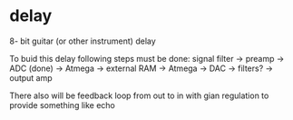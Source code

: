 # delay
8- bit guitar (or other instrument) delay

To buid this delay following steps must be done:
signal filter -> preamp -> ADC (done) -> Atmega -> external RAM -> Atmega -> DAC -> filters? -> output amp 

There also will be feedback loop from out to in with gian regulation to provide something like echo
